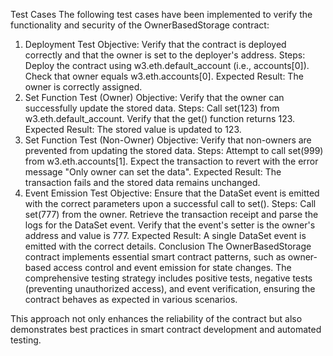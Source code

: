 Test Cases
The following test cases have been implemented to verify the functionality and security of the OwnerBasedStorage contract:

1. Deployment Test
Objective: Verify that the contract is deployed correctly and that the owner is set to the deployer's address.
Steps:
Deploy the contract using w3.eth.default_account (i.e., accounts[0]).
Check that owner equals w3.eth.accounts[0].
Expected Result: The owner is correctly assigned.
2. Set Function Test (Owner)
Objective: Verify that the owner can successfully update the stored data.
Steps:
Call set(123) from w3.eth.default_account.
Verify that the get() function returns 123.
Expected Result: The stored value is updated to 123.
3. Set Function Test (Non-Owner)
Objective: Verify that non-owners are prevented from updating the stored data.
Steps:
Attempt to call set(999) from w3.eth.accounts[1].
Expect the transaction to revert with the error message "Only owner can set the data".
Expected Result: The transaction fails and the stored data remains unchanged.
4. Event Emission Test
Objective: Ensure that the DataSet event is emitted with the correct parameters upon a successful call to set().
Steps:
Call set(777) from the owner.
Retrieve the transaction receipt and parse the logs for the DataSet event.
Verify that the event's setter is the owner's address and value is 777.
Expected Result: A single DataSet event is emitted with the correct details.
Conclusion
The OwnerBasedStorage contract implements essential smart contract patterns, such as owner-based access control and event emission for state changes. The comprehensive testing strategy includes positive tests, negative tests (preventing unauthorized access), and event verification, ensuring the contract behaves as expected in various scenarios.

This approach not only enhances the reliability of the contract but also demonstrates best practices in smart contract development and automated testing.